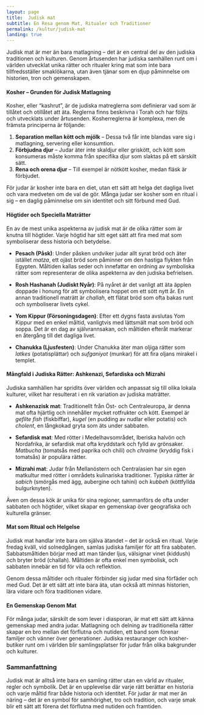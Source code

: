 ```yaml
---
layout: page
title:  Judisk mat
subtitle: En Resa genom Mat, Ritualer och Traditioner
permalink: /kultur/judisk-mat
landing: true
---
```


Judisk mat är mer än bara matlagning – det är en central del av den judiska traditionen och kulturen. Genom årtusenden har judiska samhällen runt om i världen utvecklat unika rätter och ritualer kring mat som inte bara tillfredsställer smaklökarna, utan även tjänar som en djup påminnelse om historien, tron och gemenskapen.

#### Kosher – Grunden för Judisk Matlagning

Kosher, eller “kashrut”, är de judiska matreglerna som definierar vad som är tillåtet och otillåtet att äta. Reglerna finns beskrivna i Torah och har följts och utvecklats under årtusenden. Kosherreglerna är komplexa, men de främsta principerna är följande:

1. **Separation mellan kött och mjölk** – Dessa två får inte blandas vare sig i matlagning, servering eller konsumtion.
2. **Förbjudna djur** – Judar äter inte skaldjur eller griskött, och kött som konsumeras måste komma från specifika djur som slaktas på ett särskilt sätt.
3. **Rena och orena djur** – Till exempel är nötkött kosher, medan fläsk är förbjudet.

För judar är kosher inte bara en diet, utan ett sätt att helga det dagliga livet och vara medveten om de val de gör. Många judar ser kosher som en ritual i sig – en daglig påminnelse om sin identitet och sitt förbund med Gud.

#### Högtider och Speciella Maträtter

En av de mest unika aspekterna av judisk mat är de olika rätter som är knutna till högtider. Varje högtid har sitt eget sätt att fira med mat som symboliserar dess historia och betydelse.

- **Pesach (Påsk)**: Under påsken undviker judar allt syrat bröd och äter istället *matza*, ett ojäst bröd som påminner om den hastiga flykten från Egypten. Måltiden kallas seder och innefattar en ordning av symboliska rätter som representerar de olika aspekterna av den judiska befrielsen.

- **Rosh Hashanah (Judiskt Nyår)**: På nyåret är det vanligt att äta äpplen doppade i honung för att symbolisera hoppet om ett sött nytt år. En annan traditionell maträtt är *challah*, ett flätat bröd som ofta bakas runt och symboliserar livets cykel.

- **Yom Kippur (Försoningsdagen)**: Efter ett dygns fasta avslutas Yom Kippur med en enkel måltid, vanligtvis med lättsmält mat som bröd och soppa. Det är en dag av självrannsakan, och måltiden efteråt markerar en återgång till det dagliga livet.

- **Chanukka (Ljusfesten)**: Under Chanukka äter man oljiga rätter som *latkes* (potatisplättar) och *sufganiyot* (munkar) för att fira oljans mirakel i templet.

#### Mångfald i Judiska Rätter: Ashkenazi, Sefardiska och Mizrahi

Judiska samhällen har spridits över världen och anpassat sig till olika lokala kulturer, vilket har resulterat i en rik variation av judiska maträtter.

- **Ashkenazisk mat**: Traditionellt från Öst- och Centraleuropa, är denna mat ofta hjärtlig och innehåller mycket rotfrukter och kött. Exempel är *gefilte fish* (fiskbiffar), *kugel* (en pudding av nudlar eller potatis) och *cholent*, en långkokad gryta som äts under sabbaten.

- **Sefardisk mat**: Med rötter i Medelhavsområdet, Iberiska halvön och Nordafrika, är sefardisk mat ofta kryddstark och fylld av grönsaker. *Matbucha* (tomatsås med paprika och chili) och *chraime* (kryddig fisk i tomatsås) är populära rätter.

- **Mizrahi mat**: Judar från Mellanöstern och Centralasien har sin egen matkultur med rötter i områdets kulinariska traditioner. Typiska rätter är *sabich* (smörgås med ägg, aubergine och tahini) och *kubbeh* (köttfyllda bulgurknyten).

Även om dessa kök är unika för sina regioner, sammanförs de ofta under sabbaten och högtider, vilket skapar en gemenskap över geografiska och kulturella gränser.

#### Mat som Ritual och Helgelse

Judisk mat handlar inte bara om själva ätandet – det är också en ritual. Varje fredag kväll, vid solnedgången, samlas judiska familjer för att fira sabbaten. Sabbatsmåltiden börjar med att man tänder ljus, välsignar vinet (kiddush) och bryter bröd (challah). Måltiden är ofta enkel men symbolisk, och sabbaten innebär en tid för vila och reflektion.

Genom dessa måltider och ritualer förbinder sig judar med sina förfäder och med Gud. Det är ett sätt att inte bara äta, utan också att minnas historien, lära vidare och föra traditionen vidare.

#### En Gemenskap Genom Mat

För många judar, särskilt de som lever i diasporan, är mat ett sätt att känna gemenskap med andra judar. Matlagning och delning av traditionella rätter skapar en bro mellan det förflutna och nutiden, ett band som förenar familjer och vänner över generationer. Judiska restauranger och kosher-butiker runt om i världen blir samlingsplatser för judar från olika bakgrunder och kulturer.

### Sammanfattning

Judisk mat är alltså inte bara en samling rätter utan en värld av ritualer, regler och symbolik. Det är en upplevelse där varje rätt berättar en historia och varje måltid firar både historia och identitet. För judar är mat mer än näring – det är en symbol för samhörighet, tro och tradition, och varje smak blir ett sätt att förena det förflutna med nutiden och framtiden.